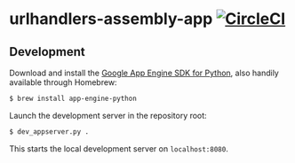 # urlhandlers-assembly-app [![CircleCI](https://circleci.com/gh/ouspg/urlhandlers-assembly-app.svg?style=shield)](https://circleci.com/gh/ouspg/urlhandlers-assembly-app)

## Development

Download and install the [Google App Engine SDK for Python](https://cloud.google.com/appengine/downloads#Google_App_Engine_SDK_for_Python), also handily available through Homebrew:

```sh
$ brew install app-engine-python
```

Launch the development server in the repository root:

```sh
$ dev_appserver.py .
```

This starts the local development server on `localhost:8080`.
